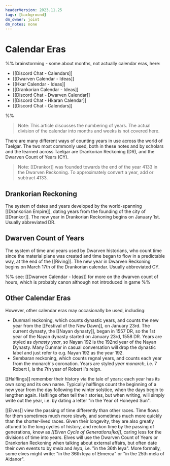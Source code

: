 ```yaml
---
headerVersion: 2023.11.25
tags: [background]
dm_owner: joint
dm_notes: none
---
```

# Calendar Eras

%% brainstorming - some about months, not actually calendar eras, here:

- [[Discord Chat - Calendars]] 
- [[Dwarven Calendar - Ideas]]
- [[Hkar Calendar - Ideas]]
- [[Drankorian Calendar - Ideas]]
- [[Discord Chat - Dwarven Calendar]]
- [[Discord Chat - Hkaran Calendar]]
- [[Discord Chat - Calendars]]

%%

> Note: This article discusses the numbering of years. The actual division of the calendar into months and weeks is not covered here.

There are many different ways of counting years in use across the world of Taelgar. The two most commonly used, both in these notes and by scholars and the learned across Taelgar are Drankorian Reckoning (DR), and the Dwarven Count of Years (CY).  

> Note: [[Drankor]] was founded towards the end of the year 4133 in the Dwarven Reckoning. To approximately convert a year, add or subtract 4133.

## Drankorian Reckoning
The system of dates and years developed by the world-spanning [[Drankorian Empire]], dating years from the founding of the city of [[Drankor]]. The new year in Drankorian Reckoning begins on January 1st. Usually abbreviated DR. 

## Dwarven Count of Years
The system of time and years used by Dwarven historians, who count time since the material plane was created and time began to flow in a predictable way, at the end of the [[Riving]]. The new year in Dwarven Reckoning begins on March 17th of the Drankorian calendar. Usually abbreviated CY. 

%% see: [[Dwarven Calendar - Ideas]] for more on the dwarven count of hours, which is probably canon although not introduced in game %%

## Other Calendar Eras

However, other calendar eras may occasionally be used, including:
- Dunmari reckoning, which counts dynastic years, and counts the new year from the [[Festival of the New Dawn]], on January 23rd. The current dynasty, the [[Nayan dynasty]], began in 1557 DR, so the 1st year of the Nayan dynasty started on January 23rd, 1558 DR. Years are styled as *dynasty year*, so Nayan 192 is the 192nd year of the Nayan Dynasty. Many Dunmar in casual conversation will drop the dynastic label and just refer to e.g. Nayan 192 as the year 192. 
- Sembaran reckoning, which counts regnal years, and counts each year from the monarch's coronation. Years are styled *year* *monarch*, i.e. 7 Robert I, is the 7th year of Robert I's reign.

[[Halflings]] remember their history via the tale of years; each year has its own song and its own name. Typically halflings count the beginning of a new year from the day following the winter solstice, when the days begin to lengthen again. Halflings often tell their stories, but when writing, will simply write out the year, i.e. by dating a letter "in the Year of Honeyed Sun". 

[[Elves]] view the passing of time differently than other races. Time flows for them sometimes much more slowly, and sometimes much more quickly than the shorter-lived races. Given their longevity, they are also greatly attuned to the long cycles of history, and reckon time by the passing of generations, know as *[[Elven Cycle of Generations|ka]]*, caring less for the divisions of time into years. Elves will use the Dwarven Count of Years or Drankorian Reckoning when talking about external affairs, but often date their own events to by *mela* and *leya*, i.e. "in the 36th leya". More formally, some elves might write: "in the 36th leya of Elmerca" or "in the 25th mela of Aldanor".